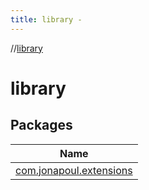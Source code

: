 ```yaml
---
title: library -
---
```

//[library](index.md)



# library  


## Packages  
  
|  Name | 
|---|
| <a name="com.jonapoul.extensions////PointingToDeclaration/"></a>[com.jonapoul.extensions](library/com.jonapoul.extensions/index.md)|

